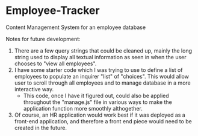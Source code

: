 # Employee-Tracker
Content Management System for an employee database

Notes for future development:

1. There are a few query strings that could be cleaned up, mainly the long string used to display all textual information as seen in when the user chooses to "view all employees".
2. I have some starter code which I was trying to use to define a list of employees to populate an inquirer "list" of "choices". This would allow user to scroll through all employees and to manage database in a more interactive way.
    - This code, once I have it figured out, could also be applied throughout the "manage.js" file in various ways to make the application function more smoothly althogether. 
3. Of course, an HR application would work best if it was deployed as a front-end application, and therefore a front end piece would need to be created in the future.